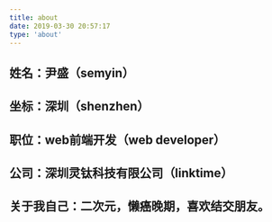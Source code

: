 ```yaml
---
title: about
date: 2019-03-30 20:57:17
type: 'about'
---
```


## 姓名：尹盛（semyin）
## 坐标：深圳（shenzhen）
## 职位：web前端开发（web developer）
## 公司：深圳灵钛科技有限公司（linktime）
## 关于我自己：二次元，懒癌晚期，喜欢结交朋友。
